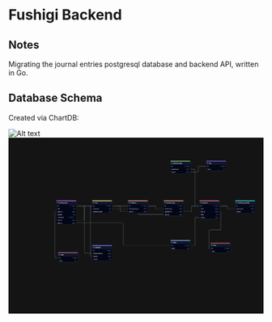 # Fushigi Backend

## Notes

Migrating the journal entries postgresql database and backend API, written in Go.

## Database Schema

Created via ChartDB:

![Alt text](fushigi-database)
<img src="./database/fushigi-database.png">

